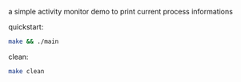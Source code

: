 a simple activity monitor demo to print current process informations

quickstart:
```bash
make && ./main
```

clean:
```bash
make clean
```
